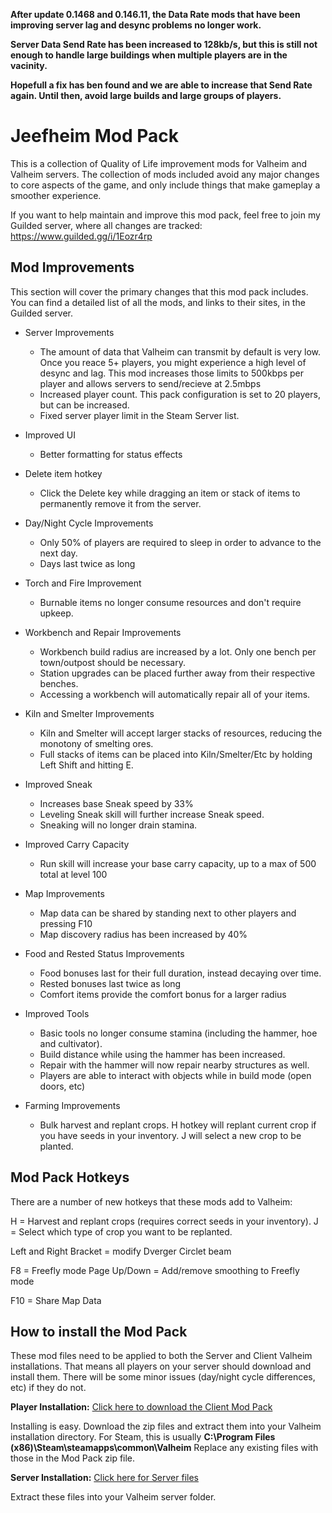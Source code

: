 **After update 0.1468 and 0.146.11, the Data Rate mods that have been improving server lag and desync problems no longer work.**

**Server Data Send Rate has been increased to 128kb/s, but this is still not enough to handle large buildings when multiple players are in the vacinity.**

**Hopefull a fix has ben found and we are able to increase that Send Rate again. Until then, avoid large builds and large groups of players.**


# Jeefheim Mod Pack
This is a collection of Quality of Life improvement mods for Valheim and Valheim servers. The collection of mods included avoid any major changes to core aspects of the game, and only include things that make gameplay a smoother experience.

If you want to help maintain and improve this mod pack, feel free to join my Guilded server, where all changes are tracked: https://www.guilded.gg/i/1Eozr4rp

## Mod Improvements
This section will cover the primary changes that this mod pack includes. You can find a detailed list of all the mods, and links to their sites, in the Guilded server. 

- Server Improvements
  - The amount of data that Valheim can transmit by default is very low. Once you reace 5+ players, you might experience a high level of desync and lag. This mod increases those limits to 500kbps per player and allows servers to send/recieve at 2.5mbps
  - Increased player count. This pack configuration is set to 20 players, but can be increased.
  - Fixed server player limit in the Steam Server list.

- Improved UI
  - Better formatting for status effects

- Delete item hotkey
  - Click the Delete key while dragging an item or stack of items to permanently remove it from the server.

- Day/Night Cycle Improvements
  - Only 50% of players are required to sleep in order to advance to the next day.
  - Days last twice as long

- Torch and Fire Improvement
  - Burnable items no longer consume resources and don't require upkeep.

- Workbench and Repair Improvements
  - Workbench build radius are increased by a lot. Only one bench per town/outpost should be necessary.
  - Station upgrades can be placed further away from their respective benches.
  - Accessing a workbench will automatically repair all of your items.

- Kiln and Smelter Improvements
  - Kiln and Smelter will accept larger stacks of resources, reducing the monotony of smelting ores.
  - Full stacks of items can be placed into Kiln/Smelter/Etc by holding Left Shift and hitting E.

- Improved Sneak
  - Increases base Sneak speed by 33%
  - Leveling Sneak skill will further increase Sneak speed.
  - Sneaking will no longer drain stamina.

- Improved Carry Capacity
  - Run skill will increase your base carry capacity, up to a max of 500 total at level 100

- Map Improvements
  - Map data can be shared by standing next to other players and pressing F10
  - Map discovery radius has been increased by 40%

- Food and Rested Status Improvements
  - Food bonuses last for their full duration, instead decaying over time.
  - Rested bonuses last twice as long
  - Comfort items provide the comfort bonus for a larger radius

- Improved Tools
  - Basic tools no longer consume stamina (including the hammer, hoe and cultivator).
  - Build distance while using the hammer has been increased.
  - Repair with the hammer will now repair nearby structures as well.
  - Players are able to interact with objects while in build mode (open doors, etc)

- Farming Improvements
  - Bulk harvest and replant crops. H hotkey will replant current crop if you have seeds in your inventory. J will select a new crop to be planted.

## Mod Pack Hotkeys
There are a number of new hotkeys that these mods add to Valheim:

H = Harvest and replant crops (requires correct seeds in your inventory).
J = Select which type of crop you want to be replanted.

Left and Right Bracket = modify Dverger Circlet beam

F8 = Freefly mode
Page Up/Down = Add/remove smoothing to Freefly mode

F10 = Share Map Data

## How to install the Mod Pack
These mod files need to be applied to both the Server and Client Valheim installations. That means all players on your server should download and install them. There will be some minor issues (day/night cycle differences, etc) if they do not.

**Player Installation:**
[Click here to download the Client Mod Pack](https://github.com/JeffCraig/Jeefheim/raw/main/Jeefheim%20Mod%20Pack%20-%200.146.11.zip)

Installing is easy. Download the zip files and extract them into your Valheim installation directory.
For Steam, this is usually **C:\Program Files (x86)\Steam\steamapps\common\Valheim**
Replace any existing files with those in the Mod Pack zip file.

**Server Installation:**
[Click here for Server files](https://github.com/JeffCraig/Jeefheim/raw/main/Jeefheim%20Server%20Pack%20-%200.146.11.zip)

Extract these files into your Valheim server folder.
